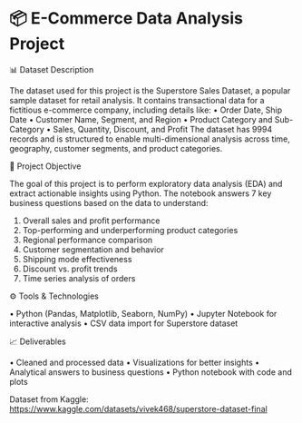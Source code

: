 # 📦 E-Commerce Data Analysis Project



📊 Dataset Description

The dataset used for this project is the Superstore Sales Dataset, a popular sample dataset for retail analysis. It contains transactional data for a fictitious e-commerce company, including details like:
•	Order Date, Ship Date
•	Customer Name, Segment, and Region
•	Product Category and Sub-Category
•	Sales, Quantity, Discount, and Profit
The dataset has 9994 records and is structured to enable multi-dimensional analysis across time, geography, customer segments, and product categories.



🧠 Project Objective

The goal of this project is to perform exploratory data analysis (EDA) and extract actionable insights using Python. The notebook answers 7 key business questions based on the data to understand:
1.	Overall sales and profit performance
2.	Top-performing and underperforming product categories
3.	Regional performance comparison
4.	Customer segmentation and behavior
5.	Shipping mode effectiveness
6.	Discount vs. profit trends
7.	Time series analysis of orders



⚙️ Tools & Technologies

•	Python (Pandas, Matplotlib, Seaborn, NumPy)
•	Jupyter Notebook for interactive analysis
•	CSV data import for Superstore dataset



📈 Deliverables

•	Cleaned and processed data
•	Visualizations for better insights
•	Analytical answers to business questions
•	Python notebook with code and plots


Dataset from Kaggle: https://www.kaggle.com/datasets/vivek468/superstore-dataset-final
